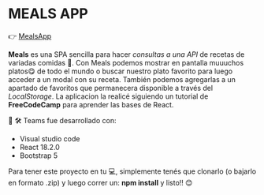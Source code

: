 # MEALS APP
👉 [MealsApp](https://agudodiego.github.io/meals_React/)

**Meals** es una SPA sencilla para hacer *consultas a una API* de recetas de variadas comidas 🍲.
Con Meals podemos mostrar en pantalla muuuchos platos😋 de todo el mundo o buscar nuestro plato favorito para luego acceder a un modal con su receta. También podemos agregarlas a un apartado de favoritos que permanecera disponible a través del *LocalStorage*.
La aplicacion la realicé siguiendo un tutorial de **FreeCodeCamp** para aprender las bases de React.

 🧰 🛠️ Teams fue desarrollado con:
- Visual studio code
- React 18.2.0
- Bootstrap 5

Para tener este proyecto en tu 💻, simplemente tenés que clonarlo (o bajarlo en formato .zip) y luego correr un: **npm install** y listo!! 😊